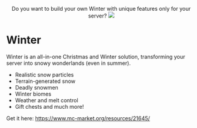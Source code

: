 <p align="center">
  Do you want to build your own Winter with unique features only for your server?
  <a href="https://mineacademy.org/gh-join">
    <img src="https://i.imgur.com/TgLAJUg.png" />
  </a>
</p>

# Winter
Winter is an all-in-one Christmas and Winter solution, transforming your server into snowy wonderlands (even in summer).

* Realistic snow particles
* Terrain-generated snow
* Deadly snowmen
* Winter biomes
* Weather and melt control
* Gift chests and much more!

Get it here: https://www.mc-market.org/resources/21645/
